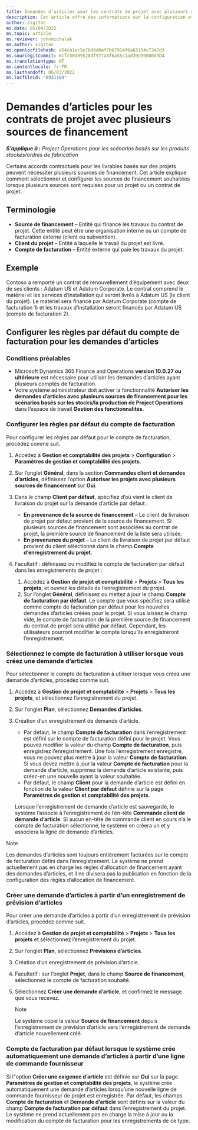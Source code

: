 ```yaml
---
title: Demandes d’articles pour les contrats de projet avec plusieurs sources de financement
description: Cet article offre des informations sur la configuration et l’utilisation des demandes d’articles avec plusieurs sources de financement.
author: sigitac
ms.date: 05/04/2022
ms.topic: article
ms.reviewer: johnmichalak
ms.author: sigitac
ms.openlocfilehash: a54ca1ec5e78d9d0af7b67914f6a63154c7347d3
ms.sourcegitcommit: 6cfc50d89528df977a8f6a55c1ad39d99800d9b4
ms.translationtype: HT
ms.contentlocale: fr-FR
ms.lasthandoff: 06/03/2022
ms.locfileid: "8931189"
---
```

# <a name="item-requirements-for-project-contracts-with-multiple-funding-sources"></a>Demandes d’articles pour les contrats de projet avec plusieurs sources de financement

_**S’applique à :** Project Operations pour les scénarios basés sur les produits stockés/ordres de fabrication_

Certains accords contractuels pour les livrables basés sur des projets peuvent nécessiter plusieurs sources de financement. Cet article explique comment sélectionner et configurer les sources de financement souhaitées lorsque plusieurs sources sont requises pour un projet ou un contrat de projet.

## <a name="terminology"></a>Terminologie

- **Source de financement** – Entité qui finance les travaux du contrat de projet. Cette entité peut être une organisation interne ou un compte de facturation externe (client ou subvention).
- **Client du projet** – Entité à laquelle le travail du projet est livré.
- **Compte de facturation** – Entité externe qui paie les travaux du projet.

## <a name="example"></a>Exemple

Contoso a remporté un contrat de renouvellement d’équipement avec deux de ses clients : Adatum US et Adatum Corporate. Le contrat comprend le matériel et les services d’installation qui seront livrés à Adatum US (le client du projet). Le matériel sera financé par Adatum Corporate (compte de facturation 1) et les travaux d’installation seront financés par Adatum US (compte de facturation 2).

## <a name="set-up-invoice-account-defaulting-rules-for-item-requirements"></a>Configurer les règles par défaut du compte de facturation pour les demandes d’articles

### <a name="prerequisites"></a>Conditions préalables

- Microsoft Dynamics 365 Finance and Operations **version 10.0.27 ou ultérieure** est nécessaire pour utiliser les demandes d’articles ayant plusieurs comptes de facturation.
- Votre système administrateur doit activer la fonctionnalité **Autoriser les demandes d’articles avec plusieurs sources de financement pour les scénarios basés sur les stocks/la production de Project Operations** dans l’espace de travail **Gestion des fonctionnalités**.

### <a name="set-up-the-invoice-account-defaulting-rules"></a>Configurer les règles par défaut du compte de facturation

Pour configurer les règles par défaut pour le compte de facturation, procédez comme suit.

1. Accédez à **Gestion et comptabilité des projets** \> **Configuration** \> **Paramètres de gestion et comptabilité des projets**.
1. Sur l’onglet **Général**, dans la section **Commandes client et demandes d’articles**, définissez l’option **Autoriser les projets avec plusieurs sources de financement** sur **Oui**.
1. Dans le champ **Client par défaut**, spécifiez d’où vient le client de livraison du projet sur la demande d’article par défaut :

    - **En provenance de la source de financement** – Le client de livraison de projet par défaut provient de la source de financement. Si plusieurs sources de financement sont associées au contrat de projet, la première source de financement de la liste sera utilisée.
    - **En provenance du projet** – Le client de livraison de projet par défaut provient du client sélectionné dans le champ **Compte d’enregistrement du projet**.

1. Facultatif : définissez ou modifiez le compte de facturation par défaut dans les enregistrements de projet :

    1. Accédez à **Gestion de projet et comptabilité** \> **Projets** \> **Tous les projets**, et ouvrez les détails de l’enregistrement du projet.
    2. Sur l’onglet **Général**, définissez ou mettez à jour le champ **Compte de facturation par défaut**. Le compte que vous spécifiez sera utilisé comme compte de facturation par défaut pour les nouvelles demandes d’articles créées pour le projet. Si vous laissez le champ vide, le compte de facturation de la première source de financement du contrat de projet sera utilisé par défaut. Cependant, les utilisateurs pourront modifier le compte lorsqu’ils enregistreront l’enregistrement.

### <a name="select-the-invoice-account-to-use-when-you-create-an-item-requirement"></a>Sélectionnez le compte de facturation à utiliser lorsque vous créez une demande d’articles

Pour sélectionner le compte de facturation à utiliser lorsque vous créez une demande d’articles, procédez comme suit.

1. Accédez à **Gestion de projet et comptabilité** \> **Projets** \> **Tous les projets**, et sélectionnez l’enregistrement du projet.
1. Sur l’onglet **Plan**, sélectionnez **Demandes d’articles**.
1. Création d’un enregistrement de demande d’article.

    - Par défaut, le champ **Compte de facturation** dans l’enregistrement est défini sur le compte de facturation défini pour le projet. Vous pouvez modifier la valeur du champ **Compte de facturation**, puis enregistrez l’enregistrement. Une fois l’enregistrement enregistré, vous ne pouvez plus mettre à jour la valeur **Compte de facturation**. Si vous devez mettre à jour la valeur **Compte de facturation** pour la demande d’article, supprimez la demande d’article existante, puis créez-en une nouvelle ayant la valeur souhaitée.
    - Par défaut, le champ **Client** pour la demande d’article est défini en fonction de la valeur **Client par défaut** définie sur la page **Paramètres de gestion et comptabilité des projets**.

    Lorsque l’enregistrement de demande d’article est sauvegardé, le système l’associe à l’enregistrement de l’en-tête **Commande client de demande d’article**. Si aucun en-tête de commande client en cours n’a le compte de facturation sélectionné, le système en créera un et y associera la ligne de demande d’articles.

> [!NOTE]
> Les demandes d’articles sont toujours entièrement facturées sur le compte de facturation défini dans l’enregistrement. Le système ne prend actuellement pas en charge les règles d’allocation de financement ayant des demandes d’articles, et il ne divisera pas la publication en fonction de la configuration des règles d’allocation de financement.

### <a name="create-an-item-requirement-from-an-item-forecast-record"></a>Créer une demande d’articles à partir d’un enregistrement de prévision d’articles

Pour créer une demande d’articles à partir d’un enregistrement de prévision d’articles, procédez comme suit.

1. Accédez à **Gestion de projet et comptabilité** \> **Projets** \> **Tous les projets** et sélectionnez l’enregistrement du projet.
1. Sur l’onglet **Plan**, sélectionnez **Prévisions d’articles**.
1. Création d’un enregistrement de prévision d’article.
1. Facultatif : sur l’onglet **Projet**, dans le champ **Source de financement**, sélectionnez le compte de facturation souhaité.
1. Sélectionnez **Créer une demande d’article**, et confirmez le message que vous recevez.

    > [!NOTE]
    > Le système copie la valeur **Source de financement** depuis l’enregistrement de prévision d’article vers l’enregistrement de demande d’article nouvellement créé.

### <a name="default-invoice-account-when-the-system-automatically-creates-an-item-requirement-from-a-purchase-order-line"></a>Compte de facturation par défaut lorsque le système crée automatiquement une demande d’articles à partir d’une ligne de commande fournisseur

Si l"option **Créer une exigence d’article** est définie sur **Oui** sur la page **Paramètres de gestion et comptabilité des projets**, le système crée automatiquement une demande d’articles lorsqu’une nouvelle ligne de commande fournisseur de projet est enregistrée. Par défaut, les champs **Compte de facturation** et **Demande d’article** sont définis sur la valeur du champ **Compte de facturation par défaut** dans l’enregistrement du projet. Le système ne prend actuellement pas en charge la mise à jour ou la modification du compte de facturation pour les enregistrements de ce type.
